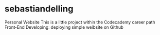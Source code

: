 # sebastiandelling
Personal Website
This is a little project within the Codecademy career path Front-End Developing: deploying simple weibsite on Github
